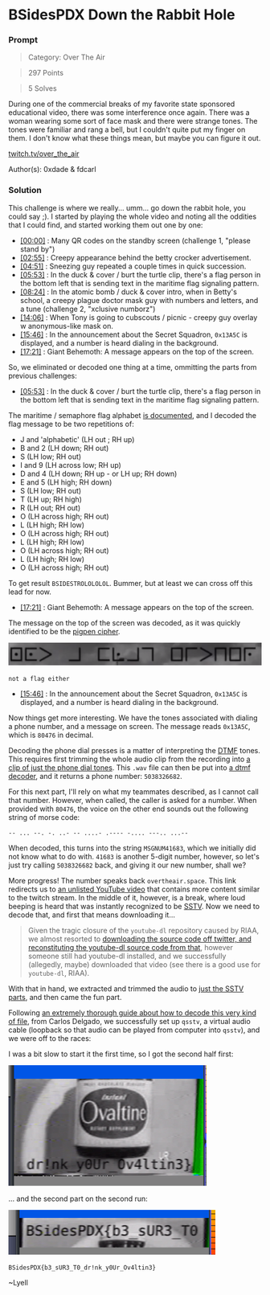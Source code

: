 # BSidesPDX Down the Rabbit Hole

### Prompt

> Category: Over The Air

> 297 Points

> 5 Solves

During one of the commercial breaks of my favorite state sponsored educational video, there was some interference once again. There was a woman wearing some sort of face mask and there were strange tones. The tones were familiar and rang a bell, but I couldn't quite put my finger on them. I don't know what these things mean, but maybe you can figure it out.

[twitch.tv/over_the_air](https://twitch.tv/over_the_air)

Author(s): 0xdade & fdcarl

### Solution

This challenge is where we really... umm... go down the rabbit hole, you could say ;). I started by playing the whole video and noting all the oddities that I could find, and started working them out one by one: 

- [[00:00]](https://youtu.be/_QgPMyRBBKM) : Many QR codes on the standby screen (challenge 1, "please stand by")
- [[02:55]](https://youtu.be/_QgPMyRBBKM?t=175) : Creepy appearance behind the betty crocker advertisement.
- [[04:51]](https://youtu.be/_QgPMyRBBKM?t=291) : Sneezing guy repeated a couple times in quick succession.
- [[05:53]](https://youtu.be/_QgPMyRBBKM?t=353) : In the duck & cover / burt the turtle clip, there's a flag person in the bottom left that is sending text in the maritime flag signaling pattern.
- [[08:24]](https://youtu.be/_QgPMyRBBKM?t=504) : In the atomic bomb / duck & cover intro, when in Betty's school, a creepy plague doctor mask guy with numbers and letters, and a tune (challenge 2, "xclusive numborz")
- [[14:06]](https://youtu.be/_QgPMyRBBKM?t=846) : When Tony is going to cubscouts / picnic - creepy guy overlay w anonymous-like mask on.
- [[15:46]](https://youtu.be/_QgPMyRBBKM?t=946) : In the announcement about the Secret Squadron, `0x13A5C` is displayed, and a number is heard dialing in the background.
- [[17:21]](https://youtu.be/_QgPMyRBBKM?t=1041) : Giant Behemoth: A message appears on the top of the screen.

So, we eliminated or decoded one thing at a time, ommitting the parts from previous challenges:

- [[05:53]](https://youtu.be/_QgPMyRBBKM?t=353) : In the duck & cover / burt the turtle clip, there's a flag person in the bottom left that is sending text in the maritime flag signaling pattern.

The maritime / semaphore flag alphabet [is documented](http://www.anbg.gov.au/flags/semaphore.html), and I decoded the flag message to be two repetitions of:

- J and 'alphabetic' (LH out ; RH up)
- B and 2 (LH down; RH out)
- S (LH low; RH out)
- I and 9 (LH across low; RH up)
- D and 4 (LH down; RH up - or LH up; RH down)
- E and 5 (LH high; RH down)
- S (LH low; RH out)
- T (LH up; RH high)
- R (LH out; RH out)
- O (LH across high; RH out)
- L (LH high; RH low)
- O (LH across high; RH out)
- L (LH high; RH low)
- O (LH across high; RH out)
- L (LH high; RH low)
- O (LH across high; RH out)

To get result `BSIDESTROLOLOLOL`. Bummer, but at least we can cross off this lead for now.

- [[17:21]](https://youtu.be/_QgPMyRBBKM?t=1041) : Giant Behemoth: A message appears on the top of the screen.

The message on the top of the screen was decoded, as it was quickly identified to be the [pigpen cipher](https://en.wikipedia.org/wiki/Pigpen_cipher).

![Image](not_a_flag.png)

`not a flag either`

- [[15:46]](https://youtu.be/_QgPMyRBBKM?t=946) : In the announcement about the Secret Squadron, `0x13A5C` is displayed, and a number is heard dialing in the background.

Now things get more interesting. We have the tones associated with dialing a phone number, and a message on screen. The message reads `0x13A5C`, which is `80476` in decimal.

Decoding the phone dial presses is a matter of interpreting the [DTMF](https://en.wikipedia.org/wiki/Dual-tone_multi-frequency_signaling) tones. This requires first trimming the whole audio clip from the recording into [a clip of just the phone dial tones](dtmf.wav). This `.wav` file can then be put into [a dtmf decoder](https://github.com/ribt/dtmf-decoder), and it returns a phone number: `5038326682`. 

For this next part, I'll rely on what my teammates described, as I cannot call that number. However, when called, the caller is asked for a number. When provided with `80476`, the voice on the other end sounds out the following string of morse code:

```
-- ... --. -. ..- -- ....- .---- -.... ---.. ...--
```

When decoded, this turns into the string `MSGNUM41683`, which we initially did not know what to do with. `41683` is another 5-digit number, however, so let's just try calling `5038326682` back, and giving it our new number, shall we? 

More progress! The number speaks back `overtheair.space`. This link redirects us to [an unlisted YouTube video](https://www.youtube.com/watch?v=YcArof3MXx8) that contains more content similar to the twitch stream. In the middle of it, however, is a break, where loud beeping is heard that was instantly recognized to be [SSTV](https://en.wikipedia.org/wiki/Slow-scan_television). Now we need to decode that, and first that means downloading it...

> Given the tragic closure of the `youtube-dl` repository caused by RIAA, we almost resorted to [downloading the source code off twitter, and reconstituting the youtube-dl source code from that](https://archive.vn/VdmaG), however someone still had youtube-dl installed, and we successfully (allegedly, maybe) downloaded that video (see there is a good use for `youtube-dl`, RIAA). 

With that in hand, we extracted and trimmed the audio to [just the SSTV parts](captured_signals_sstv.wav), and then came the fun part. 

Following [an extremely thorough guide about how to decode this very kind of file](https://ourcodeworld.com/articles/read/956/how-to-convert-decode-a-slow-scan-television-transmissions-sstv-audio-file-to-images-using-qsstv-in-ubuntu-18-04), from Carlos Delgado, we successfully set up `qsstv`, a virtual audio cable (loopback so that audio can be played from computer into `qsstv`), and we were off to the races:

I was a bit slow to start it the first time, so I got the second half first:

![Image](flag-1.png)

... and the second part on the second run:

![Image](flag-2.png)

```
BSidesPDX{b3_sUR3_T0_dr!nk_y0Ur_Ov4ltin3}
```

~Lyell